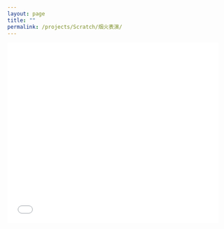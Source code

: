 ```yaml
---
layout: page
title: ""
permalink: /projects/Scratch/烟火表演/
---
```


<iframe src="/assets/projects/Scratch/烟火表演/烟火表演.html" width="482" height="412" allowtransparency="true" frameborder="0" scrolling="no" allowfullscreen></iframe>